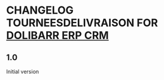 # CHANGELOG TOURNEESDELIVRAISON FOR <a href="https://www.dolibarr.org">DOLIBARR ERP CRM</a>

## 1.0
Initial version

